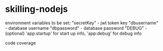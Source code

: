 # skilling-nodejs

environment variables to be set: 
"secretKey" - jwt token key
"dbusername" - database username
"dbpassword" - database password 
"DEBUG" - (optional) 'app:startup' for start up info, 'app:debug' for debug info

 code coverage

